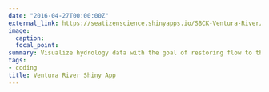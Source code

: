 ```yaml
---
date: "2016-04-27T00:00:00Z"
external_link: https://seatizenscience.shinyapps.io/SBCK-Ventura-River/
image:
  caption: 
  focal_point: 
summary: Visualize hydrology data with the goal of restoring flow to the Ventura River
tags:
- coding
title: Ventura River Shiny App
---
```


